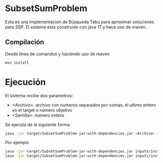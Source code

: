 # SubsetSumProblem

Esta es una implementacion de Búsqueda Tabu para aproximar soluciones para SSP. El sistema esta construido con java 17 y hace uso de maven.

## Compilación 
Desde línea de comandos y haciendo uso de maven 

```bash
mvn install
```

# Ejecución

El sistema recibe dos parametros:
- \<Archivo\>: archivo con numeros separados por comas, el ultimo entero es el target o número objetivo
- \<Semilla\>: numero entero 

Se ejecuta de la siguiente forma:
```bash
java -jar target/SubsetSumProblem-jar-with-dependencies.jar <Archivo> <Semilla>
```

Por ejemplo

```bash
java -jar target/SubsetSumProblem-jar-with-dependencies.jar inputs/instancia1.ssp 57 
java -jar target/SubsetSumProblem-jar-with-dependencies.jar inputs/instancia2.ssp 4 
```
